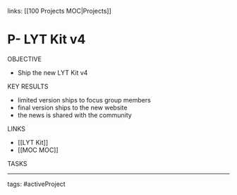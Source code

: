 links: [[100 Projects MOC|Projects]]
# P- LYT Kit v4
OBJECTIVE
- Ship the new LYT Kit v4

KEY RESULTS
- limited version ships to focus group members
- final version ships to the new website
- the news is shared with the community 

LINKS
- [[LYT Kit]]
- [[MOC MOC]]

TASKS

---
tags: #activeProject
